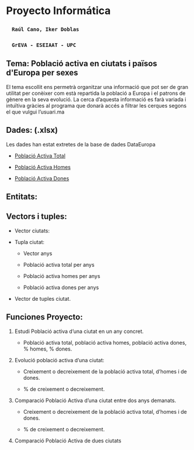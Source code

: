 # Proyecto Informática
  ### &nbsp;&nbsp;&nbsp; `Raúl Cano, Iker Doblas`
  ### &nbsp;&nbsp;&nbsp; `GrEVA - ESEIAAT - UPC`

## Tema: Població activa en ciutats i països d'Europa per sexes
El tema escollit ens permetrà organitzar una informació que pot ser de gran utilitat per conèixer com està repartida la població a Europa i el patrons de gènere en la seva evolució. La cerca d’aquesta informació es farà variada i intuïtiva gràcies al programa que donarà accés a filtrar les cerques segons el que vulgui l’usuari.ma

## Dades: (.xlsx)
Les dades han estat extretes de la base de dades DataEuropa

- [Població Activa Total](https://docs.google.com/spreadsheets/d/1ZB8_-k0fX_-CrioSKYTamxH_YginviXG/edit#gid=1213063332)

- [Població Activa Homes](https://docs.google.com/spreadsheets/d/1BA49W5PgTZ-HYTZ75VWgO2pJtmDEJATZ/edit#gid=1911124909)

- [Població Activa Dones](https://docs.google.com/spreadsheets/d/1jwPTAQJ1xkP8atdHIibBxzgmWL7w45_I/edit#gid=1368044712)

## Entitats:


## Vectors i tuples:

- Vector ciutats:

- Tupla ciutat:

  - Vector anys

  - Població activa total per anys

  - Població activa homes per anys

  - Població activa dones per anys

- Vector de tuples ciutat.

## Funciones Proyecto:
1. Estudi Població activa d’una ciutat en un any concret.

    - Població activa total, població activa homes, població activa dones, % homes, % dones.

2. Evolució població activa d’una ciutat:

    - Creixement o decreixement de la població activa total, d’homes i de dones.

    - % de creixement o decreixement.

3. Comparació Població Activa d’una ciutat entre dos anys demanats.

    - Creixement o decreixement de la població activa total, d’homes i de dones.

    - % de creixement o decreixement.

4. Comparació Població Activa de dues ciutats
